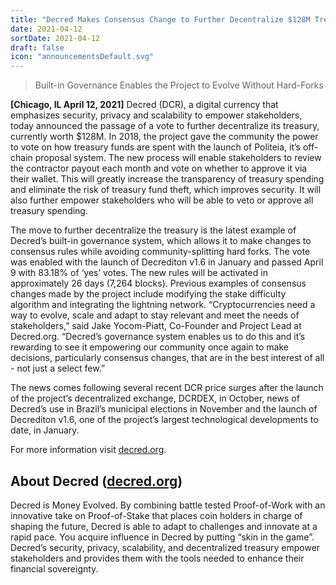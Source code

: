 ```yaml
---
title: "Decred Makes Consensus Change to Further Decentralize $128M Treasury"
date: 2021-04-12
sortDate: 2021-04-12
draft: false
icon: "announcementsDefault.svg"
---
```


> Built-in Governance Enables the Project to Evolve Without Hard-Forks

**[Chicago, IL April 12, 2021]**  Decred (DCR), a digital currency that
emphasizes security, privacy and scalability to empower stakeholders, today
announced the passage of a vote to further decentralize its treasury, currently
worth $128M. In 2018, the project gave the community the power to vote on how
treasury funds are spent with the launch of Politeia, it’s off-chain proposal
system. The new process will enable stakeholders to review the contractor payout
each month and vote on whether to approve it via their wallet. This will greatly
increase the transparency of treasury spending and eliminate the risk of
treasury fund theft, which improves security. It will also further empower
stakeholders who will be able to veto or approve all treasury spending.

The move to further decentralize the treasury is the latest example of Decred’s
built-in governance system, which allows it to make changes to consensus rules
while avoiding community-splitting hard forks. The vote was enabled with the
launch of Decrediton v1.6 in January and passed April 9 with 83.18% of ‘yes’
votes. The new rules will be activated in approximately 26 days (7,264 blocks).
Previous examples of consensus changes made by the project include modifying the
stake difficulty algorithm and integrating the lightning network.
“Cryptocurrencies need a way to evolve, scale and adapt to stay relevant and
meet the needs of stakeholders,” said Jake Yocom-Piatt, Co-Founder and Project
Lead at Decred.org. “Decred’s governance system enables us to do this and it’s
rewarding to see it empowering our community once again to make decisions,
particularly consensus changes, that are in the best interest of all - not just
a select few.”

The news comes following several recent DCR price surges after the launch of the
project’s decentralized exchange, DCRDEX, in October, news of Decred’s use in
Brazil’s municipal elections in November and the launch of Decrediton v1.6, one
of the project’s largest technological developments to date, in January.

For more information visit [decred.org](https://decred.org/).

## About Decred ([decred.org](https://decred.org))

Decred is Money Evolved. By combining battle tested Proof-of-Work with an
innovative take on Proof-of-Stake that places coin holders in charge of shaping
the future, Decred is able to adapt to challenges and innovate at a rapid pace.
You acquire influence in Decred by putting “skin in the game”. Decred’s
security, privacy, scalability, and decentralized treasury empower stakeholders
and provides them with the tools needed to enhance their financial sovereignty.
